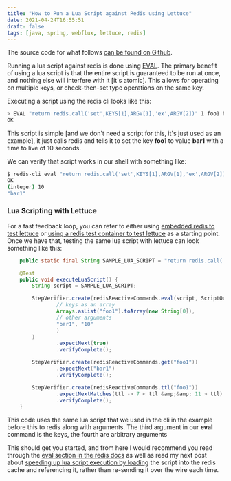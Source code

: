 ```yaml
---
title: "How to Run a Lua Script against Redis using Lettuce"
date: 2021-04-24T16:55:51
draft: false
tags: [java, spring, webflux, lettuce, redis]
---
```


The source code for what follows [can be found on Github](https://github.com/nfisher23/reactive-programming-webflux).

Running a lua script against redis is done using [EVAL](https://redis.io/commands/eval). The primary benefit of using a lua script is that the entire script is guaranteed to be run at once, and nothing else will interfere with it \[it's atomic\]. This allows for operating on multiple keys, or check-then-set type operations on the same key.

Executing a script using the redis cli looks like this:

```bash
> EVAL "return redis.call('set',KEYS[1],ARGV[1],'ex',ARGV[2])" 1 foo1 bar1 10
OK

```

This script is simple \[and we don't need a script for this, it's just used as an example\], it just calls redis and tells it to set the key **foo1** to value **bar1** with a time to live of 10 seconds.

We can verify that script works in our shell with something like:

```bash
$ redis-cli eval "return redis.call('set',KEYS[1],ARGV[1],'ex',ARGV[2])" 1 foo1 bar1 10; redis-cli ttl foo1; redis-cli get foo1
OK
(integer) 10
"bar1"

```

### Lua Scripting with Lettuce

For a fast feedback loop, you can refer to either using [embedded redis to test lettuce](https://nickolasfisher.com/blog/how-to-use-embedded-redis-to-test-a-lettuce-client-in-spring-boot-webflux) or [using a redis test container to test lettuce](https://nickolasfisher.com/blog/how-to-use-a-redis-test-container-with-lettucespring-boot-webflux) as a starting point. Once we have that, testing the same lua script with lettuce can look something like this:

```java
    public static final String SAMPLE_LUA_SCRIPT = "return redis.call('set',KEYS[1],ARGV[1],'ex',ARGV[2])";

    @Test
    public void executeLuaScript() {
        String script = SAMPLE_LUA_SCRIPT;

        StepVerifier.create(redisReactiveCommands.eval(script, ScriptOutputType.BOOLEAN,
                // keys as an array
                Arrays.asList("foo1").toArray(new String[0]),
                // other arguments
                "bar1", "10"
                )
        )
                .expectNext(true)
                .verifyComplete();

        StepVerifier.create(redisReactiveCommands.get("foo1"))
                .expectNext("bar1")
                .verifyComplete();

        StepVerifier.create(redisReactiveCommands.ttl("foo1"))
                .expectNextMatches(ttl -> 7 < ttl &amp;&amp; 11 > ttl)
                .verifyComplete();
    }

```

This code uses the same lua script that we used in the cli in the example before this to redis along with arguments. The third argument in our **eval** command is the keys, the fourth are arbitrary arguments

This should get you started, and from here I would recommend you read through the [eval section in the redis docs](https://redis.io/commands/eval) as well as read my next post about [speeding up lua script execution by loading](https://nickolasfisher.com/blog/pre-loading-a-lua-script-into-redis-with-lettuce) the script into the redis cache and referencing it, rather than re-sending it over the wire each time.
